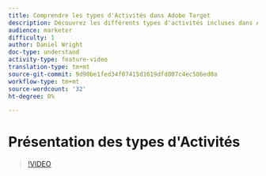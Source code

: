 ```yaml
---
title: Comprendre les types d'Activités dans Adobe Target
description: Découvrez les différents types d'activités incluses dans Adobe Target et comment elles peuvent vous aider à atteindre vos objectifs.
audience: marketer
difficulty: 1
author: Daniel Wright
doc-type: understand
activity-type: feature-video
translation-type: tm+mt
source-git-commit: 9d90be1fed34f07415d1619dfd007c4ec586ed0a
workflow-type: tm+mt
source-wordcount: '32'
ht-degree: 0%

---
```



# Présentation des types d&#39;Activités

>[!VIDEO](https://video.tv.adobe.com/v/17386/?quality=12)